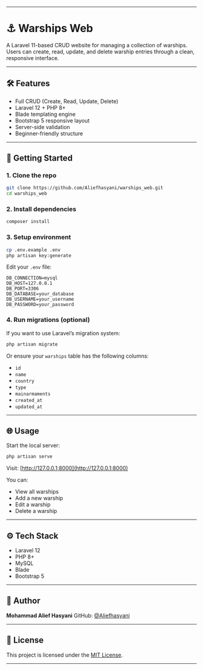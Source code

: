 

---

# ⚓ Warships Web

A Laravel 11-based CRUD website for managing a collection of warships. Users can create, read, update, and delete warship entries through a clean, responsive interface.

---

## 🛠 Features

* Full CRUD (Create, Read, Update, Delete)
* Laravel 12 + PHP 8+
* Blade templating engine
* Bootstrap 5 responsive layout
* Server-side validation
* Beginner-friendly structure

---

## 🚀 Getting Started

### 1. Clone the repo

```bash
git clone https://github.com/Aliefhasyani/warships_web.git
cd warships_web
```

### 2. Install dependencies

```bash
composer install
```

### 3. Setup environment

```bash
cp .env.example .env
php artisan key:generate
```

Edit your `.env` file:

```env
DB_CONNECTION=mysql
DB_HOST=127.0.0.1
DB_PORT=3306
DB_DATABASE=your_database
DB_USERNAME=your_username
DB_PASSWORD=your_password
```

### 4. Run migrations (optional)

If you want to use Laravel’s migration system:

```bash
php artisan migrate
```

Or ensure your `warships` table has the following columns:

* `id`
* `name`
* `country`
* `type`
* `mainarmaments`
* `created_at`
* `updated_at`

---

## 🌐 Usage

Start the local server:

```bash
php artisan serve
```

Visit: [http://127.0.0.1:8000](http://127.0.0.1:8000)

You can:

* View all warships
* Add a new warship
* Edit a warship
* Delete a warship

---

## ⚙ Tech Stack

* Laravel 12
* PHP 8+
* MySQL
* Blade
* Bootstrap 5

---

## 👤 Author

**Mohammad Alief Hasyani**
GitHub: [@Aliefhasyani](https://github.com/Aliefhasyani)

---

## 📄 License

This project is licensed under the [MIT License](LICENSE).

---



